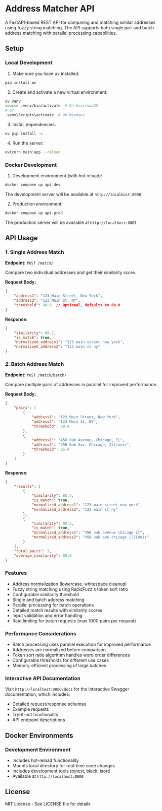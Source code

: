 # Address Matcher API

A FastAPI-based REST API for comparing and matching similar addresses using fuzzy string matching. The API supports both single pair and batch address matching with parallel processing capabilities.

## Setup

### Local Development

1. Make sure you have uv installed:
```bash
pip install uv
```

2. Create and activate a new virtual environment:
```bash
uv venv
source .venv/bin/activate  # On Unix/macOS
# or
.venv\Scripts\activate  # On Windows
```

3. Install dependencies:
```bash
uv pip install -e .
```

4. Run the server:
```bash
uvicorn main:app --reload
```

### Docker Development

1. Development environment (with hot reload):
```bash
docker compose up api-dev
```
The development server will be available at `http://localhost:8000`

2. Production environment:
```bash
docker compose up api-prod
```
The production server will be available at `http://localhost:8001`

## API Usage

### 1. Single Address Match

**Endpoint:** `POST /match/`

Compare two individual addresses and get their similarity score.

**Request Body:**
```json
{
    "address1": "123 Main Street, New York",
    "address2": "123 Main St, NY",
    "threshold": 80.0  // Optional, defaults to 80.0
}
```

**Response:**
```json
{
    "similarity": 85.7,
    "is_match": true,
    "normalized_address1": "123 main street new york",
    "normalized_address2": "123 main st ny"
}
```

### 2. Batch Address Match

**Endpoint:** `POST /match/batch/`

Compare multiple pairs of addresses in parallel for improved performance.

**Request Body:**
```json
{
    "pairs": [
        {
            "address1": "123 Main Street, New York",
            "address2": "123 Main St, NY",
            "threshold": 80.0
        },
        {
            "address1": "456 Oak Avenue, Chicago, IL",
            "address2": "456 Oak Ave, Chicago, Illinois",
            "threshold": 85.0
        }
    ]
}
```

**Response:**
```json
{
    "results": [
        {
            "similarity": 85.7,
            "is_match": true,
            "normalized_address1": "123 main street new york",
            "normalized_address2": "123 main st ny"
        },
        {
            "similarity": 92.3,
            "is_match": true,
            "normalized_address1": "456 oak avenue chicago il",
            "normalized_address2": "456 oak ave chicago illinois"
        }
    ],
    "total_pairs": 2,
    "average_similarity": 89.0
}
```

### Features

- Address normalization (lowercase, whitespace cleanup)
- Fuzzy string matching using RapidFuzz's token sort ratio
- Configurable similarity threshold
- Single and batch address matching
- Parallel processing for batch operations
- Detailed match results with similarity scores
- Input validation and error handling
- Rate limiting for batch requests (max 1000 pairs per request)

### Performance Considerations

- Batch processing uses parallel execution for improved performance
- Addresses are normalized before comparison
- Token sort ratio algorithm handles word order differences
- Configurable thresholds for different use cases
- Memory-efficient processing of large batches

### Interactive API Documentation

Visit `http://localhost:8000/docs` for the interactive Swagger documentation, which includes:
- Detailed request/response schemas
- Example requests
- Try-it-out functionality
- API endpoint descriptions

## Docker Environments

### Development Environment
- Includes hot-reload functionality
- Mounts local directory for real-time code changes
- Includes development tools (pytest, black, isort)
- Available at `http://localhost:8000`


## License

MIT License - See LICENSE file for details 